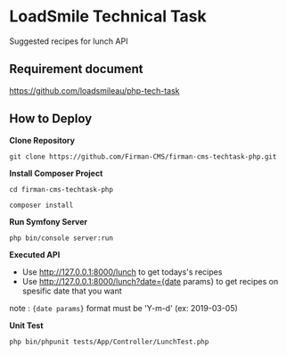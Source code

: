 # LoadSmile Technical Task
Suggested recipes for lunch API


## Requirement document

https://github.com/loadsmileau/php-tech-task

## How to Deploy
__Clone Repository__

`git clone https://github.com/Firman-CMS/firman-cms-techtask-php.git`


__Install Composer Project__

`cd firman-cms-techtask-php`

`composer install`

__Run Symfony Server__

`php bin/console server:run`

__Executed API__

- Use http://127.0.0.1:8000/lunch to get todays's recipes
- Use http://127.0.0.1:8000/lunch?date={date params} to get recipes on spesific date that you want

note :
`{date params}` format must be 'Y-m-d' (ex: 2019-03-05)

__Unit Test__

`php bin/phpunit tests/App/Controller/LunchTest.php`
